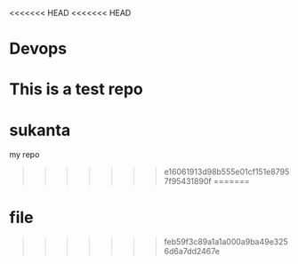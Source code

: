 <<<<<<< HEAD
<<<<<<< HEAD
# Devops
This is a test repo
=======
# sukanta
my repo
>>>>>>> e16061913d98b555e01cf151e87957f95431890f
=======
# file
>>>>>>> feb59f3c89a1a1a000a9ba49e3256d6a7dd2467e
